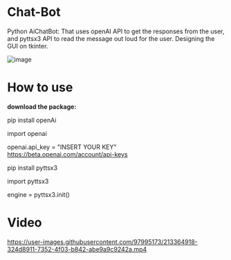 # Chat-Bot
Python AiChatBot: That uses openAI API to get the responses from the user, and pyttsx3 API to read the message out loud for the user. Designing the GUI on tkinter.

![image](https://user-images.githubusercontent.com/97995173/213363400-9bc54a25-b9eb-4004-9306-3625e4af18c7.png)

# How to use
**download the package:**

pip install openAi

import openai

openai.api_key = "INSERT YOUR KEY" https://beta.openai.com/account/api-keys

pip install pyttsx3

import pyttsx3

engine = pyttsx3.init()

# Video

https://user-images.githubusercontent.com/97995173/213364918-324d8911-7352-4f03-b842-abe9a9c9242a.mp4



